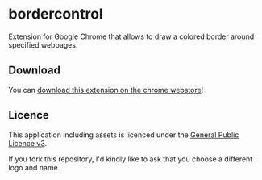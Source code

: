 # bordercontrol
Extension for Google Chrome that allows to draw a colored border around specified webpages.

## Download

You can [download this extension on the chrome webstore](https://chrome.google.com/webstore/detail/bordercontrol/jooffdidlllgcleiipaoeleekijnfmdk)!

## Licence
This application including assets is licenced under the [General Public Licence v3](LICENSE).

If you fork this repository, I'd kindly like to ask that you choose a different logo and name.
